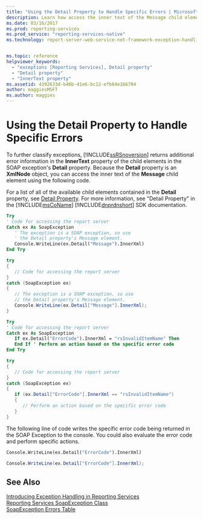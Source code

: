 ```yaml
---
title: "Using the Detail Property to Handle Specific Errors | Microsoft Docs"
description: Learn how access the inner text of the Message child element by using the Detail property to handle specific errors.
ms.date: 03/16/2017
ms.prod: reporting-services
ms.prod_service: "reporting-services-native"
ms.technology: report-server-web-service-net-framework-exception-handling


ms.topic: reference
helpviewer_keywords: 
  - "exceptions [Reporting Services], Detail property"
  - "Detail property"
  - "InnerText property"
ms.assetid: 4392633d-b46b-41e6-bc12-efb64e166704
author: maggiesMSFT
ms.author: maggies
---
```

# Using the Detail Property to Handle Specific Errors
  To further classify exceptions, [!INCLUDE[ssRSnoversion](../../../includes/ssrsnoversion-md.md)] returns additional error information in the **InnerText** property of the child elements in the SOAP exception's **Detail** property. Because the **Detail** property is an **XmlNode** object, you can access the inner text of the **Message** child element using the following code.  
  
 For a list of all of the available child elements contained in the **Detail** property, see [Detail Property](../../../reporting-services/report-server-web-service-net-framework-exception-handling/soapexception-class/detail-property.md). For more information, see "Detail Property" in the [!INCLUDE[msCoName](../../../includes/msconame-md.md)] [!INCLUDE[dnprdnshort](../../../includes/dnprdnshort-md.md)] SDK documentation.  
  
```vb  
Try  
' Code for accessing the report server  
Catch ex As SoapException  
   ' The exception is a SOAP exception, so use  
   ' the Detail property's Message element.  
   Console.WriteLine(ex.Detail("Message").InnerXml)  
End Try  
```  
  
```csharp  
try  
{  
   // Code for accessing the report server  
}  
catch (SoapException ex)  
{  
   // The exception is a SOAP exception, so use  
   // the Detail property's Message element.  
   Console.WriteLine(ex.Detail["Message"].InnerXml);  
}  
```  
  
```vb  
Try  
' Code for accessing the report server  
Catch ex As SoapException  
   If ex.Detail("ErrorCode").InnerXml = "rsInvalidItemName" Then  
   End If ' Perform an action based on the specific error code  
End Try  
```  
  
```csharp  
try  
{  
   // Code for accessing the report server  
}  
catch (SoapException ex)  
{  
   if (ex.Detail["ErrorCode"].InnerXml == "rsInvalidItemName")  
   {  
      // Perform an action based on the specific error code  
   }  
}  
```  
  
 The following line of code writes the specific error code being returned in the SOAP Exception to the console. You could also evaluate the error code and perform specific actions.  
  
```vb  
Console.WriteLine(ex.Detail("ErrorCode").InnerXml)  
```  
  
```csharp  
Console.WriteLine(ex.Detail["ErrorCode"].InnerXml);  
```  
  
## See Also  
 [Introducing Exception Handling in Reporting Services](../../../reporting-services/report-server-web-service-net-framework-exception-handling/introducing-exception-handling-in-reporting-services.md)   
 [Reporting Services SoapException Class](../../../reporting-services/report-server-web-service-net-framework-exception-handling/soapexception-class/reporting-services-soapexception-class.md)   
 [SoapException Errors Table](../../../reporting-services/report-server-web-service-net-framework-exception-handling/soapexception-class/soapexception-errors-table.md)  
  
  
